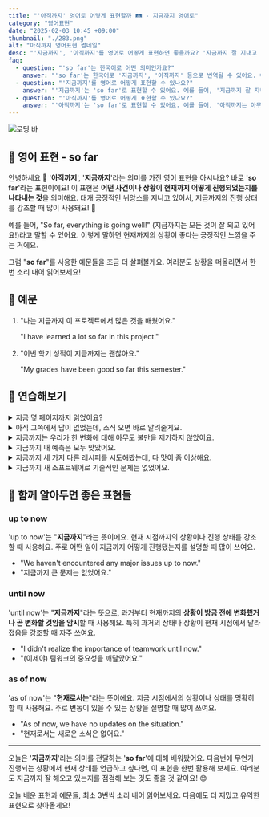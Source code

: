 ```yaml
---
title: "'아직까지' 영어로 어떻게 표현할까 🛤️ - 지금까지 영어로"
category: "영어표현"
date: "2025-02-03 10:45 +09:00"
thumbnail: "./283.png"
alt: "아직까지 영어표현 썸네일"
desc: "'지금까지', '아직까지'를 영어로 어떻게 표현하면 좋을까요? '지금까지 잘 지내고 있어'와 '아직까지는 아무 문제 없어' 등의 문장을 영어로 표현하는 법을 배워봅시다. 다양한 예문을 통해서 연습하고 본인의 표현으로 만들어 보세요."
faq:
  - question: "'so far'는 한국어로 어떤 의미인가요?"
    answer: "'so far'는 한국어로 '지금까지', '아직까지' 등으로 번역될 수 있어요. 어떤 일이 특정 시점까지 진행된 상황을 표현할 때 사용해요."
  - question: "'지금까지'를 영어로 어떻게 표현할 수 있나요?"
    answer: "'지금까지'는 'so far'로 표현할 수 있어요. 예를 들어, '지금까지 잘 지내고 있어'는 'I've been doing well so far'로 말할 수 있어요."
  - question: "'아직까지'를 영어로 어떻게 표현할 수 있나요?"
    answer: "'아직까지'는 'so far'로 표현할 수 있어요. 예를 들어, '아직까지는 아무 문제 없어'는 'There haven't been any problems so far'로 말할 수 있어요."
---
```


![로딩 바](./283-1.jpg)

## 🌟 영어 표현 - so far

안녕하세요 👋 '**아직까지**', '**지금까지**'라는 의미를 가진 영어 표현을 아시나요? 바로 '**so far**'라는 표현이에요! 이 표현은 **어떤 사건이나 상황이 현재까지 어떻게 진행되었는지를 나타내는 것**을 의미해요. 대개 긍정적인 뉘앙스를 지니고 있어서, 지금까지의 진행 상태를 강조할 때 많이 사용돼요! 🚀

예를 들어, "So far, everything is going well!" (지금까지는 모든 것이 잘 되고 있어요!)라고 말할 수 있어요. 이렇게 말하면 현재까지의 상황이 좋다는 긍정적인 느낌을 주는 거에요.

<script async src="https://pagead2.googlesyndication.com/pagead/js/adsbygoogle.js?client=ca-pub-1465612013356152"
     crossorigin="anonymous"></script>
<!-- engple-horizontal-ad -->

<ins class="adsbygoogle"
     style="display:block"
     data-ad-client="ca-pub-1465612013356152"
     data-ad-slot="2106896038"
     data-ad-format="auto"
     data-full-width-responsive="true"></ins>

<script>
     (adsbygoogle = window.adsbygoogle || []).push({});
</script>

그럼 "**so far**"를 사용한 예문들을 조금 더 살펴볼게요. 여러분도 상황을 떠올리면서 한 번 소리 내어 읽어보세요!

## 📖 예문

1. "나는 지금까지 이 프로젝트에서 많은 것을 배웠어요."

   "I have learned a lot so far in this project."

2. "이번 학기 성적이 지금까지는 괜찮아요."

   "My grades have been good so far this semester."

## 💬 연습해보기

<details>
<summary>지금 몇 페이지까지 읽었어요?</summary>
<span>How many pages have you read so far?</span>
</details>

<details>
<summary>아직 그쪽에서 답이 없었는데, 소식 오면 바로 알려줄게요.</summary>
<span>I haven't heard back from them so far, but I'll let you know when I do.</span>
</details>

<details>
<summary>지금까지는 우리가 한 변화에 대해 아무도 불만을 제기하지 않았어요.</summary>
<span>So far, no one has complained about the changes we made.</span>
</details>

<details>
<summary>지금까지 내 예측은 모두 맞았어요.</summary>
<span>So far, all my predictions have come true.</span>
</details>

<details>
<summary>지금까지 세 가지 다른 레시피를 시도해봤는데, 다 맛이 좀 이상해요.</summary>
<span>I've tried three different recipes so far, but none of them taste quite right.</span>
</details>

<details>
<summary>지금까지 새 소프트웨어로 기술적인 문제는 없었어요.</summary>
<span>So far, we haven't had any technical issues with the new software.</span>
</details>

## 🤝 함께 알아두면 좋은 표현들

### up to now

'up to now'는 "**지금까지**"라는 뜻이에요. 현재 시점까지의 상황이나 진행 상태를 강조할 때 사용해요. 주로 어떤 일이 지금까지 어떻게 진행됐는지를 설명할 때 많이 쓰여요.

- "We haven't encountered any major issues up to now."
- "지금까지 큰 문제는 없었어요."

### until now

'until now'는 "**지금까지**"라는 뜻으로, 과거부터 현재까지의 **상황이 방금 전에 변화했거나 곧 변화할 것임을 암시**할 때 사용해요. 특히 과거의 상태나 상황이 현재 시점에서 달라졌음을 강조할 때 자주 쓰여요.

- "I didn't realize the importance of teamwork until now."
- "(이제야) 팀워크의 중요성을 깨달았어요."

### as of now

'as of now'는 "**현재로서는**"라는 뜻이에요. 지금 시점에서의 상황이나 상태를 명확히 할 때 사용해요. 주로 변동이 있을 수 있는 상황을 설명할 때 많이 쓰여요.

- "As of now, we have no updates on the situation."
- "현재로서는 새로운 소식은 없어요."

---

오늘은 '**지금까지**'라는 의미를 전달하는 '**so far**'에 대해 배워봤어요. 다음번에 무언가 진행되는 상황에서 현재 상태를 언급하고 싶다면, 이 표현을 한번 활용해 보세요. 여러분도 지금까지 잘 해오고 있는지를 점검해 보는 것도 좋을 것 같아요! 😊

오늘 배운 표현과 예문들, 최소 3번씩 소리 내어 읽어보세요. 다음에도 더 재밌고 유익한 표현으로 찾아올게요!
